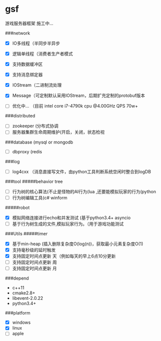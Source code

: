 # gsf

游戏服务器框架 施工中...

###network
- [x] IO多线程（半同步半异步
- [x] 逻辑单线程（消费者生产者模式
- [x] 支持数据缓冲区
- [x] 支持消息绑定器
- [x] IOStream（二进制流处理
- [x] Message（可定制默认采用IOStream，后期扩充定制的protobuf版本
- [ ] 优化中... （目前 intel core i7-4790k cpu @4.00GHz QPS 70w+


###distributed
- [ ] zookeeper (分布式协调
- [ ] 服务器集群生命周期维护(开启，关闭，状态检视

###database (mysql or mongodb
- [ ] dbproxy (redis

###log
- [ ] log4cxx （消息直接写文件，由python工具判断系统空闲时整合到logDB

###tool
#####behavior tree
- [ ] 行为树的核心算法(不止是怪物的AI行为(lua ,还要能模拟玩家的行为(python
- [ ] 行为树编辑工具(c# winform

#####robot
- [x] 模拟网络连接进行echo和并发测试 (基于python3.4+ asyncio
- [ ] 基于行为树生成的文件,模拟玩家行为。（用于游戏功能测试

###Utils
#####timer
- [x] 基于min-heap (插入删除复杂度O(log(n))，获取最小元素复杂度O(1)
- [x] 支持毫秒级的延时触发
- [x] 支持固定时间点更新 天（例如每天的早上6点10分更新
- [ ] 支持固定时间点更新 周
- [ ] 支持固定时间点更新 月

###depend
* c++11
* cmake2.8+
* libevent-2.0.22
* python3.4+

###platform
- [x] windows
- [x] linux
- [ ] apple
